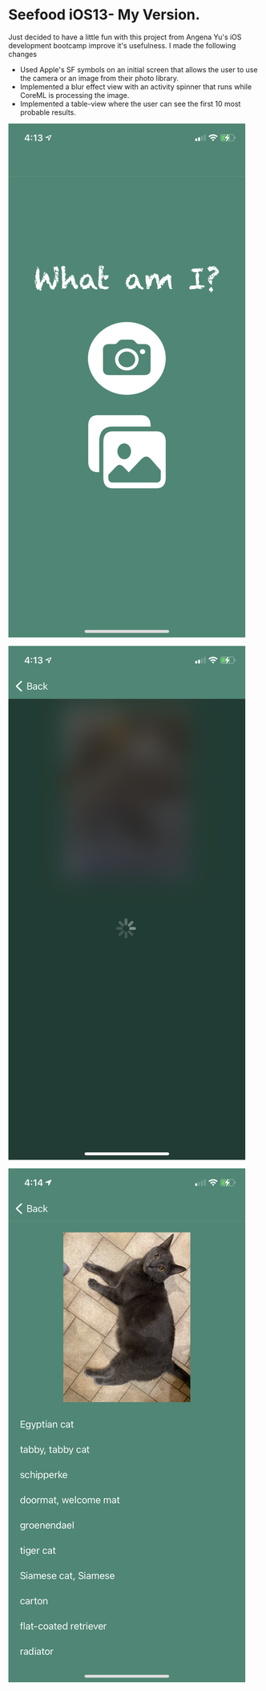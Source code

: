 #  Seefood iOS13- My Version. 

Just decided to have a little fun with this project from Angena Yu's iOS development bootcamp improve it's usefulness. I made the following changes

* Used Apple's SF symbols on an initial screen that allows the user to use the camera or an image from their photo library.
* Implemented a blur effect view with an activity spinner that runs while CoreML is processing the image.
* Implemented a table-view where the user can see the first 10 most probable results. 

![Screenshot 1](Screenshots/screenshot1.png)

![Screenshot 2](Screenshots/screenshot2.png)

![Screenshot 3](Screenshots/screenshot3.png)


